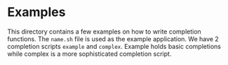 # Examples

This directory contains a few examples on how to write completion functions.
The `name.sh` file is used as the example application.
We have 2 completion scripts `example` and `complex`.
Example holds basic completions while complex is a more sophisticated completion script.
